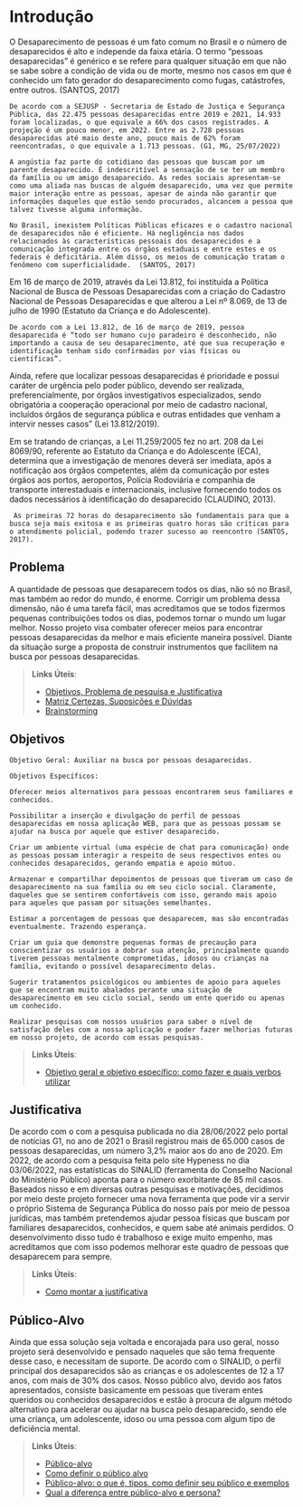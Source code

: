 # Introdução
O Desaparecimento de pessoas é um fato comum no Brasil e o número de desaparecidos é alto e independe da faixa etária. O termo “pessoas desaparecidas” é genérico e se refere para qualquer situação em que não se sabe sobre a condição de vida ou de morte, mesmo nos casos em que é conhecido um fato gerador do desaparecimento como fugas, catástrofes, entre outros. (SANTOS, 2017)  

 	De acordo com a SEJUSP - Secretaria de Estado de Justiça e Segurança Pública, das 22.475 pessoas desaparecidas entre 2019 e 2021, 14.933 foram localizadas, o que equivale a 66% dos casos registrados. A projeção é um pouco menor, em 2022. Entre as 2.728 pessoas desaparecidas até maio deste ano, pouco mais de 62% foram reencontradas, o que equivale a 1.713 pessoas. (G1, MG, 25/07/2022)  

 	A angústia faz parte do cotidiano das pessoas que buscam por um parente desaparecido. É indescritível a sensação de se ter um membro da família ou um amigo desaparecido. As redes sociais apresentam-se como uma aliada nas buscas de alguém desaparecido, uma vez que permite maior interação entre as pessoas, apesar de ainda não garantir que informações daqueles que estão sendo procurados, alcancem a pessoa que talvez tivesse alguma informação. 

 	No Brasil, inexistem Políticas Públicas eficazes e o cadastro nacional de desaparecidos não é eficiente. Há negligência nos dados relacionados às características pessoais dos desaparecidos e a comunicação integrada entre os órgãos estaduais e entre estes e os federais é deficitária. Além disso, os meios de comunicação tratam o fenômeno com superficialidade.  (SANTOS, 2017) 

Em 16 de março de 2019, através da Lei 13.812, foi instituída a Política Nacional de Busca de Pessoas Desaparecidas com a criação do Cadastro Nacional de Pessoas Desaparecidas e que alterou a Lei nº 8.069, de 13 de julho de 1990 (Estatuto da Criança e do Adolescente). 

 	De acordo com a Lei 13.812, de 16 de março de 2019, pessoa desaparecida é “todo ser humano cujo paradeiro é desconhecido, não importando a causa de seu desaparecimento, até que sua recuperação e identificação tenham sido confirmadas por vias físicas ou científicas”.  

Ainda, refere que localizar pessoas desaparecidas é prioridade e possui caráter de urgência pelo poder público, devendo ser realizada, preferencialmente, por órgãos investigativos especializados, sendo obrigatória a cooperação operacional por meio de cadastro nacional, incluídos órgãos de segurança pública e outras entidades que venham a intervir nesses casos” (Lei 13.812/2019). 

Em se tratando de crianças, a Lei 11.259/2005 fez no art. 208 da Lei 8069/90, referente ao Estatuto da Criança e do Adolescente (ECA), determina que a investigação de menores deverá ser imediata, após a notificação aos órgãos competentes, além da comunicação por estes órgãos aos portos, aeroportos, Polícia Rodoviária e companhia de transporte interestaduais e internacionais, inclusive fornecendo todos os dados necessários à identificação do desaparecido (CLAUDINO, 2013). 

 	 As primeiras 72 horas do desaparecimento são fundamentais para que a busca seja mais exitosa e as primeiras quatro horas são críticas para o atendimento policial, podendo trazer sucesso ao reencontro (SANTOS, 2017). 

## Problema
A quantidade de pessoas que desaparecem todos os dias, não só no Brasil, mas também ao redor do mundo, é enorme. Corrigir um problema dessa dimensão, não é uma tarefa fácil, mas acreditamos que se todos fizermos pequenas contribuições todos os dias, podemos tornar o mundo um lugar melhor. Nosso projeto visa combater oferecer meios para encontrar pessoas desaparecidas da melhor e mais eficiente maneira possível. Diante da situação surge a proposta de construir instrumentos que facilitem na busca por pessoas desaparecidas. 

> **Links Úteis**:
> - [Objetivos, Problema de pesquisa e Justificativa](https://medium.com/@versioparole/objetivos-problema-de-pesquisa-e-justificativa-c98c8233b9c3)
> - [Matriz Certezas, Suposições e Dúvidas](https://medium.com/educa%C3%A7%C3%A3o-fora-da-caixa/matriz-certezas-suposi%C3%A7%C3%B5es-e-d%C3%BAvidas-fa2263633655)
> - [Brainstorming](https://www.euax.com.br/2018/09/brainstorming/)

## Objetivos
    Objetivo Geral: Auxiliar na busca por pessoas desaparecidas. 

    Objetivos Específicos: 

    Oferecer meios alternativos para pessoas encontrarem seus familiares e conhecidos. 

    Possibilitar a inserção e divulgação do perfil de pessoas desaparecidas em nossa aplicação WEB, para que as pessoas possam se ajudar na busca por aquele que estiver desaparecido. 

    Criar um ambiente virtual (uma espécie de chat para comunicação) onde as pessoas possam interagir a respeito de seus respectivos entes ou conhecidos desaparecidos, gerando empatia e apoio mútuo. 

    Armazenar e compartilhar depoimentos de pessoas que tiveram um caso de desaparecimento na sua família ou em seu ciclo social. Claramente, daqueles que se sentirem confortáveis com isso, gerando mais apoio para aqueles que passam por situações semelhantes. 

    Estimar a porcentagem de pessoas que desaparecem, mas são encontradas eventualmente. Trazendo esperança. 

    Criar um guia que demonstre pequenas formas de precaução para conscientizar os usuários a dobrar sua atenção, principalmente quando tiverem pessoas mentalmente comprometidas, idosos ou crianças na família, evitando o possível desaparecimento delas. 

    Sugerir tratamentos psicológicos ou ambientes de apoio para aqueles que se encontram muito abalados perante uma situação de desaparecimento em seu ciclo social, sendo um ente querido ou apenas um conhecido. 

    Realizar pesquisas com nossos usuários para saber o nível de satisfação deles com a nossa aplicação e poder fazer melhorias futuras em nosso projeto, de acordo com essas pesquisas. 
 
> **Links Úteis**:
> - [Objetivo geral e objetivo específico: como fazer e quais verbos utilizar](https://blog.mettzer.com/diferenca-entre-objetivo-geral-e-objetivo-especifico/)

## Justificativa
De acordo com o com a pesquisa publicada no dia 28/06/2022 pelo portal de notícias G1, no ano de 2021 o Brasil registrou mais de 65.000 casos de pessoas desaparecidas, um número 3,2% maior aos do ano de 2020. Em 2022, de acordo com a pesquisa feita pelo site Hypeness no dia 03/06/2022, nas estatísticas do SINALID (ferramenta do Conselho Nacional do Ministério Público) aponta para o número exorbitante de 85 mil casos. Baseados nisso e em diversas outras pesquisas e motivações, decidimos por meio deste projeto fornecer uma nova ferramenta que pode vir a servir o próprio Sistema de Segurança Pública do nosso país por meio de pessoa jurídicas, mas também pretendemos ajudar pessoa físicas que buscam por familiares desaparecidos, conhecidos, e quem sabe até animais perdidos. O desenvolvimento disso tudo é trabalhoso e exige muito empenho, mas acreditamos que com isso podemos melhorar este quadro de pessoas que desaparecem para sempre. 

> **Links Úteis**:
> - [Como montar a justificativa](https://guiadamonografia.com.br/como-montar-justificativa-do-tcc/)

## Público-Alvo

Ainda que essa solução seja voltada e encorajada para uso geral, nosso projeto será desenvolvido e pensado naqueles que são tema frequente desse caso, e necessitam de suporte. De acordo com o SINALID, o perfil principal dos desaparecidos são as crianças e os adolescentes de 12 a 17 anos, com mais de 30% dos casos. Nosso público alvo, devido aos fatos apresentados, consiste basicamente em pessoas que tiveram entes queridos ou conhecidos desaparecidos e estão à procura de algum método alternativo para acelerar ou ajudar na busca pelo desaparecido, sendo ele uma criança, um adolescente, idoso ou uma pessoa com algum tipo de deficiência mental. 

> **Links Úteis**:
> - [Público-alvo](https://blog.hotmart.com/pt-br/publico-alvo/)
> - [Como definir o público alvo](https://exame.com/pme/5-dicas-essenciais-para-definir-o-publico-alvo-do-seu-negocio/)
> - [Público-alvo: o que é, tipos, como definir seu público e exemplos](https://klickpages.com.br/blog/publico-alvo-o-que-e/)
> - [Qual a diferença entre público-alvo e persona?](https://rockcontent.com/blog/diferenca-publico-alvo-e-persona/)
